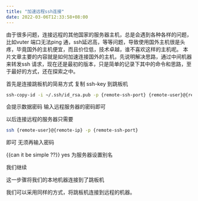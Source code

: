 ```yaml
---
title: "加速远程ssh连接"
date: 2022-03-06T12:33:58+08:00
---
```


由于很多问题，连接远程的其他国家的服务器主机，总是会遇到各种各样的问题，比如vuter 端口无法ping 通，ssh延迟高，等等问题，导致使用国外主机很是头疼，毕竟国外的主机便宜，而且价位低，技术卓越，谁不喜欢这样的主机呢。
本片文章主要的内容就是如何加速连接国外的主机，先说明解决思路，通过中间机器来转发ssh 请求，现在还是最初的版本，只是简单的记录下其中的命令和思路，至于最好的方式，还在探索之中。

首先是连接跳板机的简易方式 复制 ssh-key 到跳板机

```bash
ssh-copy-id -i ~/.ssh/id_rsa.pub -p {remote-ssh-port} {remote-user}@{remote-ip}
```
会提示数据密码 输入远程服务器的密码即可

以后连接远程的服务器只需要
```bash
ssh {remote-user}@{remote-ip} -p {remote-ssh-port}
```
即可 无须再输入密码

{{can it be simple ??}} yes 为服务器设置别名

我们继续

这一步骤将我们的本地机器连接到了跳板机

我们可以采用同样的方式，将跳板机连接到远程的机器。


